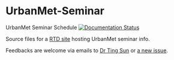 # UrbanMet-Seminar
UrbanMet Seminar Schedule [![Documentation Status](https://readthedocs.org/projects/urbanmet-seminar/badge/?version=latest)](https://urbanmet-seminar.readthedocs.io/en/latest/?badge=latest)


Source files for a [RTD site](https://urbanmet-seminar.readthedocs.io) hosting UrbanMet seminar info.

Feedbacks are welcome via emails to [Dr Ting Sun](mailto:ting.sun@reading.ac.uk) or [a new issue](https://github.com/Urban-Meteorology-Reading/UrbanMet-Seminar/issues/new/choose).
